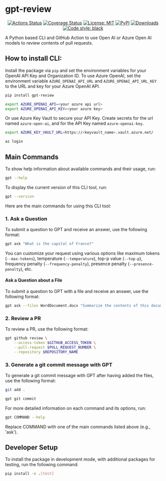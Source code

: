 # gpt-review
<p align="center">
<a href="https://github.com/microsoft/gpt-review/actions"><img alt="Actions Status" src="https://github.com/microsoft/gpt-review/workflows/Python%20CI/badge.svg"></a>
<a href="https://codecov.io/gh/microsoft/gpt-review"><img alt="Coverage Status" src="https://codecov.io/gh/microsoft/gpt-review/branch/main/graph/badge.svg"></a>
<a href="https://github.com/microsoft/gpt-review/blob/main/LICENSE"><img alt="License: MIT" src="https://black.readthedocs.io/en/stable/_static/license.svg"></a>
<a href="https://pypi.org/project/gpt-review/"><img alt="PyPI" src="https://img.shields.io/pypi/v/gpt-review"></a>
<a href="https://pepy.tech/project/gpt-review"><img alt="Downloads" src="https://pepy.tech/badge/gpt-review"></a>
<a href="https://github.com/psf/black"><img alt="Code style: black" src="https://img.shields.io/badge/code%20style-black-000000.svg"></a>
</p>

A Python based CLI and GitHub Action to use Open AI or Azure Open AI models to review contents of pull requests.

## How to install CLI:

Install the package via `pip` and set the environment variables for your OpenAI API Key and Organization ID.
To use Azure OpenAI, set the environment variable `AZURE_OPENAI_API_URL` and `AZURE_OPENAI_API_URL_KEY` to the URL and key for your Azure OpenAI API.


```bash
pip install gpt-review

export AZURE_OPENAI_API=<your azure api url>
export AZURE_OPENAI_API_KEY=<your azure key>
```

Or use Azure Key Vault to secure your API Key. Create secrets for the url named `azure-open-ai`, and for the API Key named `azure-openai-key`.
```bash
export AZURE_KEY_VAULT_URL=https://<keyvault_name>.vault.azure.net/

az login
```

## Main Commands

To show help information about available commands and their usage, run:

```bash
gpt --help
```

To display the current version of this CLI tool, run:

```bash
gpt --version
```

Here are the main commands for using this CLI tool:

### 1. Ask a Question

To submit a question to GPT and receive an answer, use the following format:

```bash
gpt ask "What is the capital of France?"
```

You can customize your request using various options like maximum tokens (`--max-tokens`), temperature (`--temperature`), top-p value (`--top-p`), frequency penalty (`--frequency-penalty`), presence penalty (`--presence-penalty`), etc.

#### Ask a Question about a File

To submit a question to GPT with a file and receive an answer, use the following format:

```bash
gpt ask --files WordDocument.docx "Summarize the contents of this document."
```

### 2. Review a PR

To review a PR, use the following format:

```bash
gpt github review \
    --access-token $GITHUB_ACCESS_TOKEN \
    --pull-request $PULL_REQUEST_NUMBER \
    --repository $REPOSITORY_NAME
```

### 3. Generate a git commit message with GPT

To generate a git commit message with GPT after having added the files, use the following format:

```bash
git add .

gpt git commit
```

For more detailed information on each command and its options, run:

```bash
gpt COMMAND --help
```

Replace COMMAND with one of the main commands listed above (e.g., 'ask').

## Developer Setup
To install the package in development mode, with additional packages for testing, run the following command:

```bash
pip install -e .[test]
```
